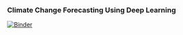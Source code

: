 ### Climate Change Forecasting Using Deep Learning

[![Binder](https://mybinder.org/badge_logo.svg)](https://mybinder.org/v2/gh/msdat/climate-change-forecasting/HEAD)
